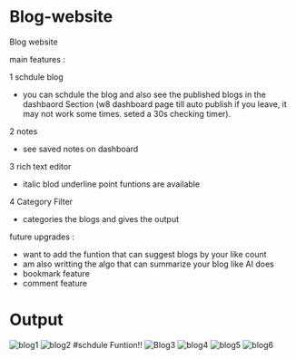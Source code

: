 # Blog-website
Blog website


main features :<br>

1 schdule blog 
  - you can schdule the blog and also see the published blogs in the dashbaord Section (w8 dashboard page till  auto publish if you leave, it may not work some times. seted a 30s checking timer).

2 notes 
  - see saved notes on dashboard

3 rich text editor
  - italic blod underline point funtions are available
    
4 Category Filter
  - categories the blogs and gives the output

future upgrades :
  - want to add the funtion that can suggest blogs by your like count
  - am also writting the algo that can summarize your blog like AI does
  - bookmark feature
  - comment feature

# Output
![blog1](https://github.com/user-attachments/assets/22b421fa-9976-44b5-b5ed-591e158ff2eb)
![blog2](https://github.com/user-attachments/assets/2e8d9f26-d9b5-46e9-9d5d-4496eeedeea0)
#schdule Funtion!!
![Blog3](https://github.com/user-attachments/assets/d18605bc-4a76-478b-b34f-a5fd019d5d8f)
![blog4](https://github.com/user-attachments/assets/76a0fee9-8489-4775-9307-0facb7b94616)
![blog5](https://github.com/user-attachments/assets/bb8acad6-810a-4eab-81ec-727b3650bd6f)
![blog6](https://github.com/user-attachments/assets/c7d98726-68a1-47e8-847b-ff3f2510c54a)

